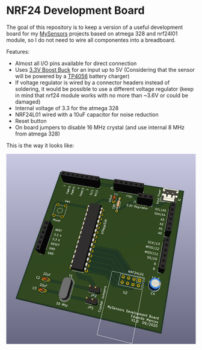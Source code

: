# NRF24 Development Board

The goal of this repository is to keep a version of a useful development board for my [MySensors](https://www.mysensors.org/) projects based on atmega 328 and nrf24l01 module, so I do not need to wire all componentes into a breadboard.


Features:
* Almost all I/O pins available for direct connection
* Uses [3.3V Boost Buck](https://es.aliexpress.com/item/32822323191.html) for an input up to 5V (Considering that the sensor will be powered by a [TP4056](https://www.best-microcontroller-projects.com/tp4056.html) battery charger)
* If voltage regulator is wired by a connector headers instead of soldering, it would be possible to use a different voltage regulator (keep in mind that nrf24 module works with no more than ~3.6V or could be damaged)
* Internal voltage of 3.3 for the atmega 328
* NRF24L01 wired with a 10uF capacitor for noise reduction
* Reset button
* On board jumpers to disable 16 MHz crystal (and use internal 8 MHz from atmega 328)

This is the way it looks like:

![Pcb board preview](https://github.com/eduardomarcos/nrf24-development-board/blob/master/rf24-dev-board-pcb-preview.png)